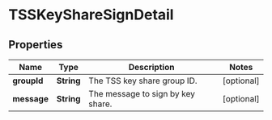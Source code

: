 

# TSSKeyShareSignDetail


## Properties

| Name | Type | Description | Notes |
|------------ | ------------- | ------------- | -------------|
|**groupId** | **String** | The TSS key share group ID. |  [optional] |
|**message** | **String** | The message to sign by key share. |  [optional] |



